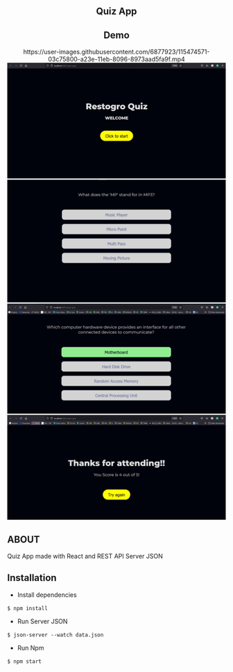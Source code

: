 <div align="center">
<h2>Quiz App</h2>

 <h2>Demo </h2>
 https://user-images.githubusercontent.com/6877923/115474571-03c75800-a23e-11eb-8096-8973aad5fa9f.mp4
<img src="1.jpg">
 <br>
 <img src="2.jpg">
 <br>
  <img src="3.jpg">
 <br>
  <img src="4.jpg">
</div>

## ABOUT
Quiz App made with React and REST API Server JSON



## Installation
- Install dependencies
```
$ npm install
```
- Run Server JSON
```
$ json-server --watch data.json
```
- Run Npm
```
$ npm start
```
